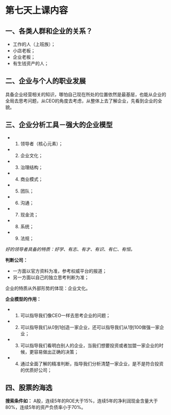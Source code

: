 # 第七天上课内容

## 一、各类人群和企业的关系？
- 工作的人（上班族）；
- 小店老板；
- 企业老板；
- 有生钱资产的人；

## 二、企业与个人的职业发展
具备企业经营相关的知识，哪怕自己现在所处的位置依然是最基层，也能从企业的全局去思考问题，从CEO的角度去考虑，从整体上去了解企业，先看到企业的全貌。

## 三、企业分析工具－强大的企业模型
- 1. 领导者（核心元素）；
- 2. 企业文化；
- 3. 治理结构；
- 4. 商业模式；
- 5. 团队；
- 6. 沟通；
- 7. 现金流；
- 8. 系统；
- 9. 法规；

*好的领导者具备的特质：好学、有志、有才、有识、有仁、有恒。*

**判断公司：**
- 一方面以官方资料为准，参考权威平台的报道；
- 另一方面以自己的独立思考判断为准；

企业的特质从外部形势的体现：企业文化。

**企业模型的作用：**
- 1. 可以指导我们像CEO一样去思考企业的问题；
- 2. 可以指导我们从0到1创造一家企业，还可以指导我们从1到100做强一家企业；
- 3. 可以指导我们看明白别人的企业，当我们想要投资或者加盟一家企业的时候，更容易做出正确的决策；
- 4. 通过全面了解的精准判断，指导我们分析清楚一家企业，是不是符合投资的优质好公司；

## 四、股票的海选
**搜索条件如：**
A股，连续5年的ROE大于15%，连续5年的净利润现金含量大于80%，连续5年的资产负债率小于70%。

